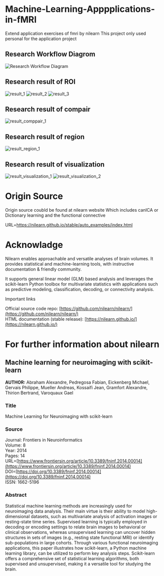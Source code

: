 # Machine-Learning-Apppplications-in-fMRI

Extend application exercises of fmri by nilearn
This project only used personal for the application project

## Research Workflow Diagrom

![Research Workflow Diagram](assets/Machine%20Learning%20on%20fMRI%20Research%20Workflow%20Diagram%20new.drawio.svg)

## Research result of ROI

![result_1](assets/images/Group-ICA%2520with%2520dictlearn-01.png)
![result_2](assets/images/Group-ICA%2520with%2520dictlearn-02.png)
![result_3](assets/images/Group-ICA%2520with%2520dictlearn-03.png)

## Research result of compair

![result_comppair_1](assets/images/compair_extrac.PNG)

## Research result of region

![result_region_1](assets/images/corr_regions_of_DtL.JPG)

## Research result of visualization

![result_visualization_1](assets/images/connectome_2d.PNG)
![result_visualization_2](assets/images/connectome_3d.PNG)

# Origin Source

Origin source coubld be found at nilearn website
Which includes canICA or Dictionary learning and the functional connective

URL=https://nilearn.github.io/stable/auto_examples/index.html

# Acknowladge

Nilearn enables approachable and versatile analyses of brain volumes. It provides statistical and machine-learning tools, with instructive documentation & friendly community.

It supports general linear model (GLM) based analysis and leverages the scikit-learn Python toolbox for multivariate statistics with applications such as predictive modeling, classification, decoding, or connectivity analysis.

Important links

Official source code repo: [https://github.com/nilearn/nilearn/](https://github.com/nilearn/nilearn/)  
HTML documentation (stable release): [https://nilearn.github.io/](https://nilearn.github.io/)

# For further information about nilearn

## Machine learning for neuroimaging with scikit-learn

**AUTHOR:** Abraham Alexandre, Pedregosa Fabian, Eickenberg Michael, Gervais Philippe, Mueller Andreas, Kossaifi Jean, Gramfort Alexandre, Thirion Bertrand, Varoquaux Gael

### Title

Machine Learning for Neuroimaging with scikit-learn

### Source

Journal: Frontiers in Neuroinformatics  
Volume: 8  
Year: 2014  
Pages: 14  
URL=[https://www.frontiersin.org/article/10.3389/fninf.2014.00014](https://www.frontiersin.org/article/10.3389/fninf.2014.00014)  
DOI=[https://doi.org/10.3389/fninf.2014.00014](https://doi.org/10.3389/fninf.2014.00014)  
ISSN: 1662-5196

### Abstract

Statistical machine learning methods are increasingly used for neuroimaging data analysis. Their main virtue is their ability to model high-dimensional datasets, such as multivariate analysis of activation images or resting-state time series. Supervised learning is typically employed in decoding or encoding settings to relate brain images to behavioral or clinical observations, whereas unsupervised learning can uncover hidden structures in sets of images (e.g., resting state functional MRI) or identify sub-populations in large cohorts. Through various functional neuroimaging applications, this paper illustrates how scikit-learn, a Python machine learning library, can be utilized to perform key analysis steps. Scikit-learn offers a comprehensive set of statistical learning algorithms, both supervised and unsupervised, making it a versatile tool for studying the brain.
